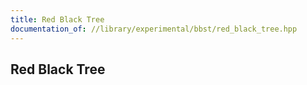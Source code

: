 ```yaml
---
title: Red Black Tree
documentation_of: //library/experimental/bbst/red_black_tree.hpp
---
```

## Red Black Tree
